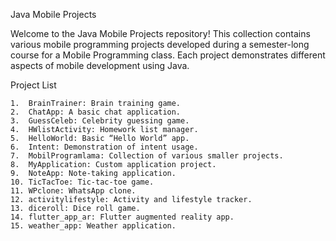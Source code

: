 Java Mobile Projects

Welcome to the Java Mobile Projects repository! This collection contains various mobile programming projects developed during a semester-long course for a Mobile Programming class. Each project demonstrates different aspects of mobile development using Java.

Project List
	
	1.	BrainTrainer: Brain training game.
	2.	ChatApp: A basic chat application.
	3.	GuessCeleb: Celebrity guessing game.
	4.	HWlistActivity: Homework list manager.
	5.	HelloWorld: Basic “Hello World” app.
	6.	Intent: Demonstration of intent usage.
	7.	MobilProgramlama: Collection of various smaller projects.
	8.	MyApplication: Custom application project.
	9.	NoteApp: Note-taking application.
	10.	TicTacToe: Tic-tac-toe game.
	11.	WPclone: WhatsApp clone.
	12.	activitylifestyle: Activity and lifestyle tracker.
	13.	diceroll: Dice roll game.
	14.	flutter_app_ar: Flutter augmented reality app.
	15.	weather_app: Weather application.
